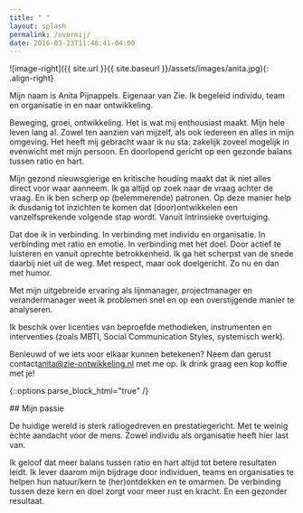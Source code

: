 ```yaml
---
title: " "
layout: splash
permalink: /overmij/
date: 2016-03-23T11:48:41-04:00
---
```




![image-right]({{ site.url }}{{ site.baseurl }}/assets/images/anita.jpg){: .align-right}

Mijn naam is Anita Pijnappels. Eigenaar van Zie. Ik begeleid individu,  team en organisatie in en naar ontwikkeling. 

Beweging, groei, ontwikkeling. Het is wat mij enthousiast maakt. Mijn hele leven lang al. Zowel ten aanzien van mijzelf,  als ook iedereen en alles in mijn omgeving. Het heeft mij gebracht waar ik nu sta: zakelijk zoveel mogelijk in evenwicht met mijn persoon. En doorlopend gericht op een gezonde balans tussen ratio en hart.

Mijn gezond nieuwsgierige en kritische houding maakt dat ik niet alles direct voor waar aanneem. Ik ga altijd op zoek naar de vraag achter de vraag. En ik ben scherp op (belemmerende) patronen. Op deze manier help ik dusdanig tot inzichten te komen dat (door)ontwikkelen een vanzelfsprekende volgende stap wordt. Vanuit Intrinsieke overtuiging.

Dat doe ik in verbinding. In verbinding met individu en organisatie. In verbinding met ratio en emotie. In verbinding met het doel.  Door actief te luisteren en vanuit oprechte betrokkenheid.  Ik ga het scherpst van de snede daarbij niet uit de weg. Met respect, maar ook doelgericht. Zo nu en dan met humor.

Met mijn uitgebreide ervaring als lijnmanager, projectmanager en verandermanager weet ik problemen snel en op een overstijgende manier te analyseren.

Ik beschik over licenties van beproefde methodieken, instrumenten en interventies (zoals MBTI, Social Communication Styles, systemisch werk).

Benieuwd of we iets voor elkaar kunnen betekenen? Neem dan gerust contact<anita@zie-ontwikkeling.nl> met me op. Ik drink graag een kop koffie met je!



{::options parse_block_html="true" /}

<div class="kaderpassie">
## Mijn passie

De huidige wereld is sterk ratiogedreven en prestatiegericht. Met te weinig èchte aandacht voor de mens. Zowel individu als organisatie heeft hier last van. 

Ik geloof dat meer balans tussen ratio en hart altijd tot betere resultaten leidt. Ik lever daarom mijn bijdrage door individuen, teams en organisaties te helpen hun natuur/kern te (her)ontdekken en te omarmen. De verbinding tussen deze kern en doel zorgt voor meer rust en kracht. En een gezonder resultaat. 
</div>

